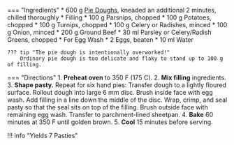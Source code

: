=== "Ingredients"
    * 600 g [Pie Doughs](../breads/crusts/pie-crust.md), kneaded an additional 2 minutes, chilled thoroughly
    * Filling
        * 100 g Parsnips, chopped
        * 100 g Potatoes, chopped
        * 100 g Turnips, chopped
        * 100 g Celery or Radishes, minced
        * 100 g Onion, minced
        * 200 g Ground Beef
        * 30 ml Parsley or Celery/Radish Greens, chopped
    * For Egg Wash
        * 2 Eggs, beaten
        * 10 ml Water

    ??? tip "The pie dough is intentionally overworked!"
        Ordinary pie dough is too delicate and flaky to stand up to 100 g of filling.

=== "Directions"
    1. **Preheat oven** to 350 F (175 C).
    2. **Mix filling** ingredients.
    3. **Shape pasty.** Repeat for six hand pies: Transfer dough to a lightly floured surface. Rollout dough into large 6 mm disc. Brush inside face with egg wash. Add filling in a line down the middle of the disc. Wrap, crimp, and seal pasty so that the seal sits on top of the filling. Brush outside face with remaining egg wash. Transfer to parchment-lined sheetpan.
    4. **Bake** 60 minutes at 350 F until golden brown.
    5. **Cool** 15 minutes before serving.

!!! info "Yields 7 Pasties"

[^1]:
    King, Si, and Dave Myers. ["Cornish Pasty."](https://www.hairybikers.com/recipes/view/cornish-pasty) *Hairy Bikers.* December 2015. Accessed 2019.
[^2]:
    Mitzewich, John. ["The Cornish Pasty – Going to Fall Down a Mineshaft? This is the Meat Pie For You!"](https://foodwishes.blogspot.com/2014/12/the-cornish-pasty-if-youre-going-to.html) *Food Wishes.* 15 December 2015. Accessed December 2020.
